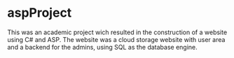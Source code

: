 # aspProject

This was an academic project wich resulted in the construction of a website using C# and ASP. The website was a cloud storage website with user area and a backend for the admins, using SQL as the database engine. 
